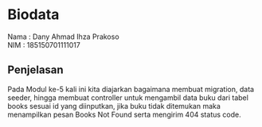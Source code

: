 # Biodata

Nama : Dany Ahmad Ihza Prakoso\
NIM : 185150701111017

## Penjelasan

Pada Modul ke-5 kali ini kita diajarkan bagaimana membuat migration, data seeder, hingga membuat controller untuk mengambil data buku dari tabel books sesuai id yang diinputkan, jika buku tidak ditemukan maka menampilkan pesan Books Not Found serta mengirim 404 status code.
